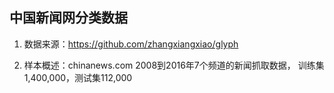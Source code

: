 ## 中国新闻网分类数据

1. 数据来源：https://github.com/zhangxiangxiao/glyph

2. 样本概述：chinanews.com 2008到2016年7个频道的新闻抓取数据， 训练集1,400,000，测试集112,000